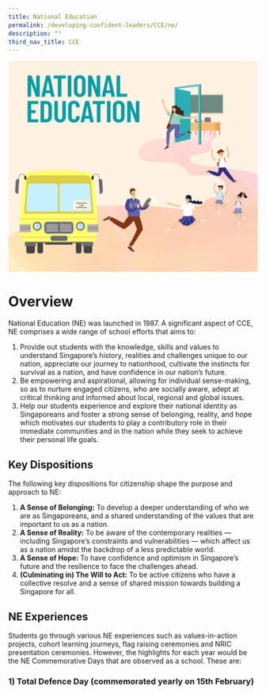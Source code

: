 ```yaml
---
title: National Education
permalink: /developing-confident-leaders/CCE/ne/
description: ""
third_nav_title: CCE
---
```

![](/images/National-Education-2021.png)

# Overview
National Education (NE) was launched in 1987. A significant aspect of CCE, NE comprises a wide range of school efforts that aims to:

1.  Provide out students with the knowledge, skills and values to understand Singapore’s history, realities and challenges unique to our nation, appreciate our journey to nationhood, cultivate the instincts for survival as a nation, and have confidence in our nation’s future.
2.  Be empowering and aspirational, allowing for individual sense-making, so as to nurture engaged citizens, who are socially aware, adept at critical thinking and informed about local, regional and global issues.
3.  Help our students experience and explore their national identity as Singaporeans and foster a strong sense of belonging, reality, and hope which motivates our students to play a contributory role in their immediate communities and in the nation while they seek to achieve their personal life goals.

Key Dispositions
----------------

The following key dispositions for citizenship shape the purpose and approach to NE:

1.  **A Sense of Belonging:** To develop a deeper understanding of who we are as Singaporeans, and a shared understanding of the values that are important to us as a nation.
2.  **A Sense of Reality:** To be aware of the contemporary realities — including Singapore’s constraints and vulnerabilities — which affect us as a nation amidst the backdrop of a less predictable world.
3.  **A Sense of Hope:** To have confidence and optimism in Singapore’s future and the resilience to face the challenges ahead.
4.  **(Culminating in) The Will to Act:** To be active citizens who have a collective resolve and a sense of shared mission towards building a Singapore for all.

NE Experiences
--------------

Students go through various NE experiences such as values-in-action projects, cohort learning journeys, flag raising ceremonies and NRIC presentation ceremonies. However, the highlights for each year would be the NE Commemorative Days that are observed as a school. These are:

### 1) Total Defence Day **(commemorated yearly on 15th February)**